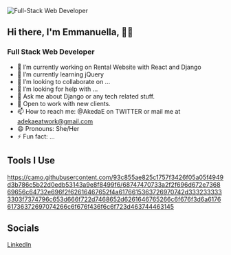 ![Full-Stack Web Developer](https://user-images.githubusercontent.com/70539937/168696661-cabdebc1-fe70-46fd-8281-7d1e21a15793.png)
## Hi there, I'm Emmanuella, 👋🏾 
### Full Stack Web Developer

- 🔭 I’m currently working on Rental Website with React and Django
- 🌱 I’m currently learning jQuery
- 👯 I’m looking to collaborate on ...
- 🤔 I’m looking for help with ...
- 💬 Ask me about Django or any tech related stuff.
- 🧳 Open to work with new clients.
- 📫 How to reach me: @AkedaE on TWITTER or mail me at adekaeatwork@gmail.com
- 😄 Pronouns: She/Her
- ⚡ Fun fact: ...

## Tools I Use
https://camo.githubusercontent.com/93c855ae825c1757f3426f05a05f4949d3b786c5b22d0edb53143a9e8f8499f6/68747470733a2f2f696d672e736869656c64732e696f2f62616467652f4a6176615363726970742d3332333333303f7374796c653d666f722d7468652d6261646765266c6f676f3d6a617661736372697074266c6f676f436f6c6f723d463744463145

## Socials
[LinkedIn](https://www.linkedin.com/in/emmanuella-adeka-60906b230/)
